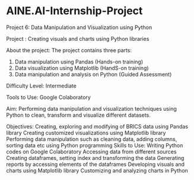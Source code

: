 # AINE.AI-Internship-Project
Project 6: Data Manipulation and Visualization using Python

Project : Creating visuals and charts using Python libraries

About the project: The project contains three parts:
1. Data manipulation using Pandas (Hands-on training)
2. Data visualization using Matplotlib (HandS-on training)
3. Data manipulation and analysis on Python (Guided Assessment)

Difficulty Level: Intermediate

Tools to Use: Google Colaboratory

Aim: Performing data manipulation and visualization techniques using Python to clean, transform and visualize different datasets.

Objectives: 
Creating, exploring and modifying of BRICS data using Pandas library
Creating customized visualizations using Matplotlib library
Performing data manipulation such as cleaning data, adding columns, sorting data etc using Python programming
Skills to Use:
Writing Python codes on Google Colaboratory
Accessing data from different sources
Creating dataframes, setting index and transforming the data
Generating reports by accessing elements of the dataframes
Developing visuals and charts using Matplotlib library
Customizing and analyzing charts in Python


